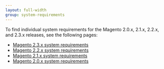 ```yaml
---
layout: full-width
group: system-requirements
---
```


To find individual system requirements for the Magento 2.0.x, 2.1.x, 2.2.x, and 2.3.x releases, see the following pages:

* [Magento 2.3.x system requirements](https://devdocs.magento.com/guides/v2.3/install-gde/system-requirements2.html)
* [Magento 2.2.x system requirements](https://devdocs.magento.com/guides/v2.2/install-gde/system-requirements2.html)
*	[Magento 2.1.x system requirements](https://devdocs.magento.com/guides/v2.1/install-gde/system-requirements2.html)
*	[Magento 2.0.x system requirements](https://devdocs.magento.com/guides/v2.0/install-gde/system-requirements2.html)
